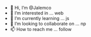 - 👋 Hi, I’m @Jalemco
- 👀 I’m interested in ... web
- 🌱 I’m currently learning ... js
- 💞️ I’m looking to collaborate on ... np
- 📫 How to reach me ... follow

<!---
Jalemco/Jalemco is a ✨ special ✨ repository because its `README.md` (this file) appears on your GitHub profile.
You can click the Preview link to take a look at your changes.
--->
